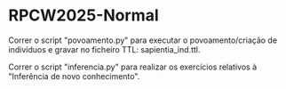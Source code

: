 # RPCW2025-Normal


Correr o script "povoamento.py" para executar o povoamento/criação de indivíduos e gravar no ficheiro TTL: sapientia_ind.ttl.

Correr o script "inferencia.py" para realizar os exercícios relativos à "Inferência de novo conhecimento".
